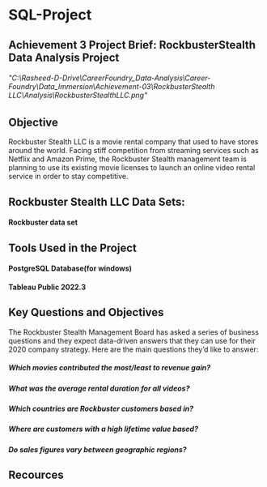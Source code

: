 # SQL-Project
## Achievement 3 Project Brief: RockbusterStealth Data Analysis Project
###### "C:\Rasheed-D-Drive\CareerFoundry_Data-Analysis\Career-Foundry\Data_Immersion\Achievement-03\RockbusterStealth LLC\Analysis\RockbusterStealthLLC.png"

## Objective
Rockbuster Stealth LLC is a movie rental company that used to have stores around the
world. Facing stiff competition from streaming services such as Netflix and Amazon Prime,
the Rockbuster Stealth management team is planning to use its existing movie licenses to
launch an online video rental service in order to stay competitive.

## Rockbuster Stealth LLC Data Sets:
#### Rockbuster data set

## Tools Used in the Project
#### PostgreSQL Database(for windows)
#### Tableau Public 2022.3

## Key Questions and Objectives
The Rockbuster Stealth Management Board has asked a series of business questions and
they expect data-driven answers that they can use for their 2020 company strategy. Here are
the main questions they’d like to answer:
##### Which movies contributed the most/least to revenue gain?
##### What was the average rental duration for all videos?
##### Which countries are Rockbuster customers based in?
##### Where are customers with a high lifetime value based?
##### Do sales figures vary between geographic regions?

## Recources
